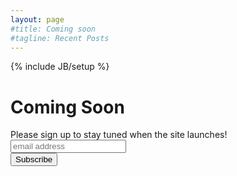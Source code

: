 ```yaml
---
layout: page
#title: Coming soon
#tagline: Recent Posts
---
```

{% include JB/setup %}
<!-- 
Read [Jekyll Quick Start](http://jekyllbootstrap.com/usage/jekyll-quick-start.html)

Complete usage and documentation available at: [Jekyll Bootstrap](http://jekyllbootstrap.com)

## Update Author Attributes

In `_config.yml` remember to specify your own data:
    
    title : My Blog =)
    
    author :
      name : Name Lastname
      email : blah@email.test
      github : username
      twitter : username

The theme should reference these variables whenever needed.
    
## Sample Posts

This blog contains sample posts which help stage pages and blog data.
When you don't need the samples anymore just delete the `_posts/core-samples` folder.

    $ rm -rf _posts/core-samples

Here's a sample "posts list".
 -->

<div class="hero-unit">
  <h1>Coming Soon</h1>
  <p>
  <!-- Begin MailChimp Signup Form -->
    <link href="http://cdn-images.mailchimp.com/embedcode/slim-081711.css" rel="stylesheet" type="text/css">
    <style type="text/css">
      #mc_embed_signup form{ 
        padding: 0;
      }
      /* Add your own MailChimp form style overrides in your site stylesheet or in this style block.
         We recommend moving this block and the preceding CSS link to the HEAD of your HTML file. */
    </style>
    <div id="mc_embed_signup" style="back">
    <form action="http://scalatutorials.us4.list-manage2.com/subscribe/post?u=88bb0ae2c547a703dfa7bb4df&amp;id=89b98532cc" method="post" id="mc-embedded-subscribe-form" name="mc-embedded-subscribe-form" class="" target="_blank" novalidate>
      <label for="mce-EMAIL">Please sign up to stay tuned when the site launches!</label>
      <input type="email" value="" name="EMAIL" class="email" id="mce-EMAIL" placeholder="email address" required>
      <div class="clear"><input type="submit" value="Subscribe" name="subscribe" id="mc-embedded-subscribe" class="btn btn-primary btn-large"></div>
    </form>
    </div>

  <!--End mc_embed_signup-->

  </p>
</div>




 
<!-- <div>
    {% for post in site.posts limit:0 %}
    <h2><a href="{{ BASE_PATH }}{{ post.url }}">{{ post.title }}</a></h2>
    <strong>{{ post.date | date_to_string }}</strong><br><br>
        {{ post.content }}<br>
    <hr>
    {% endfor %}
</div>
 -->
<!-- <div>
{% include custom/followme %}
</div>
 -->

<!-- <ul class="posts">
  {% for post in site.posts %}
    <li><span>{{ post.date | date_to_string }}</span> &raquo; <a href="{{ BASE_PATH }}{{ post.url }}">{{ post.title }}</a></li>
  {% endfor %}
</ul>
 -->



